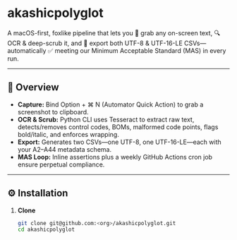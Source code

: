 # akashicpolyglot

A macOS-first, foxlike pipeline that lets you 📸 grab any on-screen text, 🔍 OCR & deep-scrub it, and 🚀 export both UTF-8 & UTF-16-LE CSVs—automatically ✅ meeting our Minimum Acceptable Standard (MAS) in every run.

---

## 🧩 Overview

- **Capture:** Bind Option + ⌘ N (Automator Quick Action) to grab a screenshot to clipboard.  
- **OCR & Scrub:** Python CLI uses Tesseract to extract raw text, detects/removes control codes, BOMs, malformed code points, flags bold/italic, and enforces wrapping.  
- **Export:** Generates two CSVs—one UTF-8, one UTF-16-LE—each with your A2–A44 metadata schema.  
- **MAS Loop:** Inline assertions plus a weekly GitHub Actions cron job ensure perpetual compliance.

---

## ⚙️ Installation

1. **Clone**  
   ```bash
   git clone git@github.com:<org>/akashicpolyglot.git
   cd akashicpolyglot
